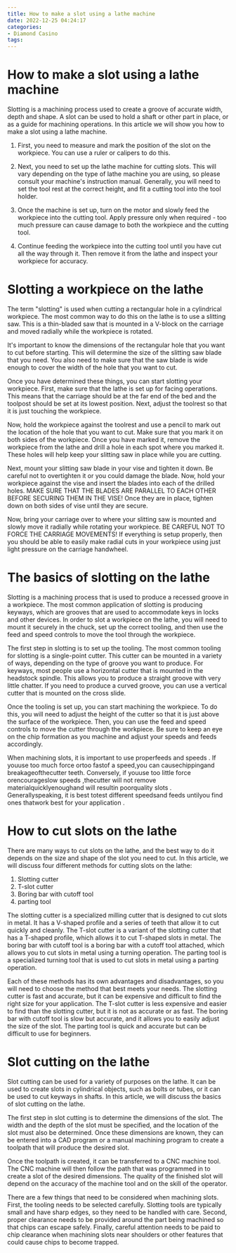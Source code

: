 ```yaml
---
title: How to make a slot using a lathe machine 
date: 2022-12-25 04:24:17
categories:
- Diamond Casino
tags:
---
```



#  How to make a slot using a lathe machine 
Slotting is a machining process used to create a groove of accurate width, depth and shape. A slot can be used to hold a shaft or other part in place, or as a guide for machining operations. In this article we will show you how to make a slot using a lathe machine.

1. First, you need to measure and mark the position of the slot on the workpiece. You can use a ruler or calipers to do this.

2. Next, you need to set up the lathe machine for cutting slots. This will vary depending on the type of lathe machine you are using, so please consult your machine's instruction manual. Generally, you will need to set the tool rest at the correct height, and fit a cutting tool into the tool holder.

3. Once the machine is set up, turn on the motor and slowly feed the workpiece into the cutting tool. Apply pressure only when required - too much pressure can cause damage to both the workpiece and the cutting tool.

4. Continue feeding the workpiece into the cutting tool until you have cut all the way through it. Then remove it from the lathe and inspect your workpiece for accuracy.

#  Slotting a workpiece on the lathe 

The term "slotting" is used when cutting a rectangular hole in a cylindrical workpiece. The most common way to do this on the lathe is to use a slitting saw. This is a thin-bladed saw that is mounted in a V-block on the carriage and moved radially while the workpiece is rotated.

It's important to know the dimensions of the rectangular hole that you want to cut before starting. This will determine the size of the slitting saw blade that you need. You also need to make sure that the saw blade is wide enough to cover the width of the hole that you want to cut.

Once you have determined these things, you can start slotting your workpiece. First, make sure that the lathe is set up for facing operations. This means that the carriage should be at the far end of the bed and the toolpost should be set at its lowest position. Next, adjust the toolrest so that it is just touching the workpiece.

Now, hold the workpiece against the toolrest and use a pencil to mark out the location of the hole that you want to cut. Make sure that you mark it on both sides of the workpiece. Once you have marked it, remove the workpiece from the lathe and drill a hole in each spot where you marked it. These holes will help keep your slitting saw in place while you are cutting.

Next, mount your slitting saw blade in your vise and tighten it down. Be careful not to overtighten it or you could damage the blade. Now, hold your workpiece against the vise and insert the blades into each of the drilled holes. MAKE SURE THAT THE BLADES ARE PARALLEL TO EACH OTHER BEFORE SECURING THEM IN THE VISE! Once they are in place, tighten down on both sides of vise until they are secure.

Now, bring your carriage over to where your slitting saw is mounted and slowly move it radially while rotating your workpiece. BE CAREFUL NOT TO FORCE THE CARRIAGE MOVEMENTS! If everything is setup properly, then you should be able to easily make radial cuts in your workpiece using just light pressure on the carriage handwheel.

#  The basics of slotting on the lathe 

Slotting is a machining process that is used to produce a recessed groove in a workpiece. The most common application of slotting is producing keyways, which are grooves that are used to accommodate keys in locks and other devices. In order to slot a workpiece on the lathe, you will need to mount it securely in the chuck, set up the correct tooling, and then use the feed and speed controls to move the tool through the workpiece.

The first step in slotting is to set up the tooling. The most common tooling for slotting is a single-point cutter. This cutter can be mounted in a variety of ways, depending on the type of groove you want to produce. For keyways, most people use a horizontal cutter that is mounted in the headstock spindle. This allows you to produce a straight groove with very little chatter. If you need to produce a curved groove, you can use a vertical cutter that is mounted on the cross slide.

Once the tooling is set up, you can start machining the workpiece. To do this, you will need to adjust the height of the cutter so that it is just above the surface of the workpiece. Then, you can use the feed and speed controls to move the cutter through the workpiece. Be sure to keep an eye on the chip formation as you machine and adjust your speeds and feeds accordingly.

When machining slots, it is important to use properfeeds and speeds . If youuse too much force ortoo fastof a speed,you can causechippingand breakageofthecutter teeth. Conversely, if youuse too little force orencourageslow speeds ,thecutter will not remove materialquicklyenoughand will resultin poorquality slots . Generallyspeaking, it is best totest different speedsand feeds untilyou find ones thatwork best for your application .

#  How to cut slots on the lathe 

There are many ways to cut slots on the lathe, and the best way to do it depends on the size and shape of the slot you need to cut. In this article, we will discuss four different methods for cutting slots on the lathe:

1. Slotting cutter
2. T-slot cutter
3. Boring bar with cutoff tool
4. parting tool

The slotting cutter is a specialized milling cutter that is designed to cut slots in metal. It has a V-shaped profile and a series of teeth that allow it to cut quickly and cleanly. The T-slot cutter is a variant of the slotting cutter that has a T-shaped profile, which allows it to cut T-shaped slots in metal. The boring bar with cutoff tool is a boring bar with a cutoff tool attached, which allows you to cut slots in metal using a turning operation. The parting tool is a specialized turning tool that is used to cut slots in metal using a parting operation.

Each of these methods has its own advantages and disadvantages, so you will need to choose the method that best meets your needs. The slotting cutter is fast and accurate, but it can be expensive and difficult to find the right size for your application. The T-slot cutter is less expensive and easier to find than the slotting cutter, but it is not as accurate or as fast. The boring bar with cutoff tool is slow but accurate, and it allows you to easily adjust the size of the slot. The parting tool is quick and accurate but can be difficult to use for beginners.

#  Slot cutting on the lathe

Slot cutting can be used for a variety of purposes on the lathe. It can be used to create slots in cylindrical objects, such as bolts or tubes, or it can be used to cut keyways in shafts. In this article, we will discuss the basics of slot cutting on the lathe.

The first step in slot cutting is to determine the dimensions of the slot. The width and the depth of the slot must be specified, and the location of the slot must also be determined. Once these dimensions are known, they can be entered into a CAD program or a manual machining program to create a toolpath that will produce the desired slot.

Once the toolpath is created, it can be transferred to a CNC machine tool. The CNC machine will then follow the path that was programmed in to create a slot of the desired dimensions. The quality of the finished slot will depend on the accuracy of the machine tool and on the skill of the operator.

There are a few things that need to be considered when machining slots. First, the tooling needs to be selected carefully. Slotting tools are typically small and have sharp edges, so they need to be handled with care. Second, proper clearance needs to be provided around the part being machined so that chips can escape safely. Finally, careful attention needs to be paid to chip clearance when machining slots near shoulders or other features that could cause chips to become trapped.